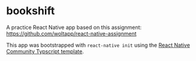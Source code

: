 # bookshift

A practice React Native app based on this assignment: https://github.com/woltapp/react-native-assignment

This app was bootstrapped with `react-native init` using the [React Native Community Typscript template](https://github.com/react-native-community/react-native-template-typescript).